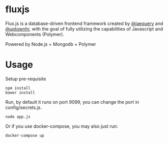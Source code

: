 # fluxjs

Flux.js is a database-driven frontend framework created by [@jaequery](https://twitter.com/jaequery) and [@uptownhr](https://twitter.com/uptownhr), with the goal of fully utilizing the capabilities of Javascript and Webcomponents (Polymer).

Powered by Node.js + Mongodb + Polymer

# Usage

Setup pre-requisite
```
npm install
bower install
```

Run, by default it runs on port 9099, you can change the port in config/secrets.js.
```
node app.js
```

Or if you use docker-compose, you may also just run:
```
docker-compose up
```
